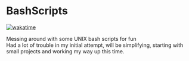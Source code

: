 # BashScripts
[![wakatime](https://wakatime.com/badge/github/TechWiz-3/bashScripts.svg?style=for-the-badge)](https://wakatime.com/badge/github/TechWiz-3/bashScripts)  

Messing around with some UNIX bash scripts for fun  
Had a lot of trouble in my initial attempt, will be simplifying, starting with small projects and working my way up this time.
